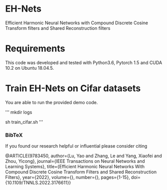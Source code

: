# EH-Nets
Efficient Harmonic Neural Networks with Compound Discrete Cosine Transform filters and Shared Reconstruction filters

# Requirements
This code was developed and tested with Python3.6, Pytorch 1.5 and CUDA 10.2 on Ubuntu 18.04.5.

# Train EH-Nets on Cifar datasets 
You are able to run the provided demo code.

'''
mkdir logs

sh train_cifar.sh
'''
### BibTeX
If you found our research helpful or influential please consider citing

@ARTICLE{9783450,
  author={Lu, Yao and Zhang, Le and Yang, Xiaofei and Zhou, Yicong},
  journal={IEEE Transactions on Neural Networks and Learning Systems}, 
  title={Efficient Harmonic Neural Networks With Compound Discrete Cosine Transform Filters and Shared Reconstruction Filters}, 
  year={2022},
  volume={},
  number={},
  pages={1-15},
  doi={10.1109/TNNLS.2022.3176611}}
